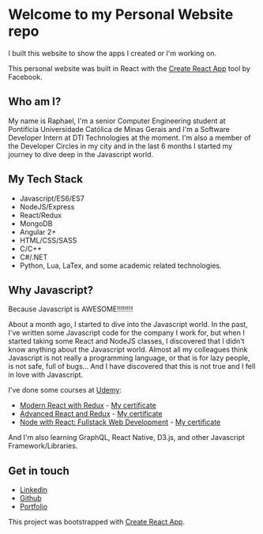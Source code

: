 # Welcome to my Personal Website repo

I built this website to show the apps I created or I'm working on.

This personal website was built in React with the [Create React App](https://github.com/facebookincubator/create-react-app) tool by Facebook.

## Who am I?

My name is Raphael, I'm a senior Computer Engineering student at Pontifícia Universidade Católica de Minas Gerais and I'm a Software Developer Intern at DTI Technologies at the moment. I'm also a member of the Developer Circles in my city and in the last 6 months I started my journey to dive deep in the Javascript world.

## My Tech Stack

* Javascript/ES6/ES7
* NodeJS/Express
* React/Redux
* MongoDB
* Angular 2+
* HTML/CSS/SASS
* C/C++
* C#/.NET
* Python, Lua, LaTex, and some academic related technologies.


## Why Javascript?

Because Javascript is AWESOME!!!!!!!!

About a month ago, I started to dive into the Javascript world. In the past, I've written some Javascript code for the company I work for, but when I started taking some React and NodeJS classes, I discovered that I didn't know anything about the Javascript world. Almost all my colleagues think Javascript is not really a programming language, or that is for lazy people, is not safe, full of bugs... And I have discovered that this is not true and I fell in love with Javascript.

I've done some courses at [Udemy](https://www.udemy.com):
* [Modern React with Redux](https://www.udemy.com/react-redux) - [My certificate](https://www.udemy.com/certificate/UC-WQ9OZN2Z)
* [Advanced React and Redux](https://www.udemy.com/react-redux-tutorial) - [My certificate](https://www.udemy.com/certificate/UC-NILQN28W)
* [Node with React: Fullstack Web Development](https://www.udemy.com/node-with-react-fullstack-web-development) - [My certificate](https://www.udemy.com/certificate/UC-16NOQE3N)

And I'm also learning GraphQL, React Native, D3.js, and other Javascript Framework/Libraries.

## Get in touch

* [Linkedin](https://www.linkedin.com/in/raphaelfp)
* [Github](https://www.github.com/raphaelfp)
* [Portfolio](https://raphaelfp.github.io)

This project was bootstrapped with [Create React App](https://github.com/facebookincubator/create-react-app).
